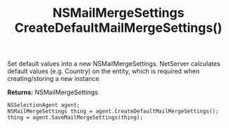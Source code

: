 ﻿---
uid: crmscript_ref_NSSelectionAgent_CreateDefaultMailMergeSettings
title: NSMailMergeSettings CreateDefaultMailMergeSettings()
intellisense: NSSelectionAgent.CreateDefaultMailMergeSettings
keywords: NSSelectionAgent, CreateDefaultMailMergeSettings
so.topic: reference
---
	  
Set default values into a new NSMailMergeSettings.
NetServer calculates default values (e.g. Country) on the entity, which is required when creating/storing a new instance
	  
**Returns:** NSMailMergeSettings

```crmscript
NSSelectionAgent agent;
NSMailMergeSettings thing = agent.CreateDefaultMailMergeSettings();
thing = agent.SaveMailMergeSettings(thing);
```

